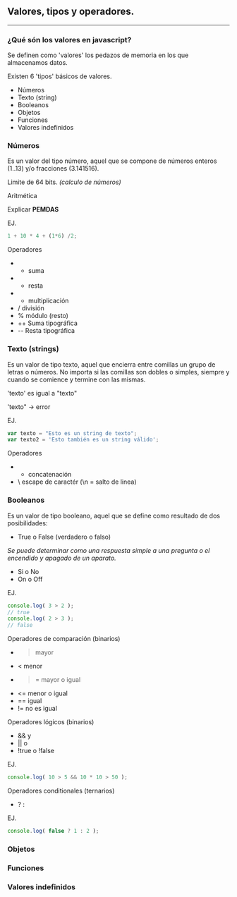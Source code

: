 ## Valores, tipos y operadores.
---

### ¿Qué són los valores en javascript?

Se definen como 'valores' los pedazos de memoria en los que almacenamos datos.

Existen 6 'tipos' básicos de valores.

* Números
* Texto (string)
* Booleanos
* Objetos
* Funciones
* Valores indefinidos

### Números
Es un valor del tipo número, aquel que se compone de números enteros (1..13) y/o fracciones (3.141516).

Limite de 64 bits.
*(calculo de números)*

Aritmética

Explicar **PEMDAS**

EJ.
```javascript
1 + 10 * 4 + (1*6) /2;
```

Operadores

- + suma
- - resta
- * multiplicación
- / división
- % módulo (resto)
- ++ Suma tipográfica
- -- Resta tipográfica

### Texto (strings)
Es un valor de tipo texto, aquel que encierra entre comillas un grupo de letras o números. No importa si las comillas son dobles o simples, siempre y cuando se comience y termine con las mismas.

'texto' es igual a "texto"

'texto" -> error

EJ.
```javascript
var texto = "Esto es un string de texto";
var texto2 = 'Esto también es un string válido';
```

Operadores
- + concatenación
- \ escape de caractér (\n = salto de linea)


### Booleanos
Es un valor de tipo booleano, aquel que se define como resultado de dos posibilidades:

- True o False (verdadero o falso)

*Se puede determinar como una respuesta simple a una pregunta o el encendido y apagado de un aparato.*

- Si o No
- On o Off

EJ.
```javascript
console.log( 3 > 2 );
// true
console.log( 2 > 3 );
// false
```

Operadores de comparación (binarios)

- > mayor
- < menor
- >= mayor o igual
- <= menor o igual
- == igual
- != no es igual

Operadores lógicos (binarios)

- && y
- || o
- !true o !false

EJ.
```javascript
console.log( 10 > 5 && 10 * 10 > 50 );
```

Operadores conditionales (ternarios)

- ? :

EJ.
```javascript
console.log( false ? 1 : 2 );
```

### Objetos


### Funciones


### Valores indefinidos
